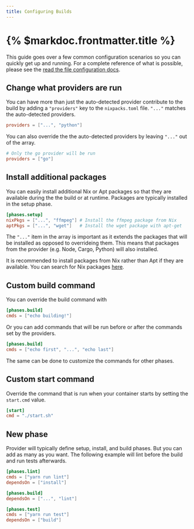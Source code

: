 ```yaml
---
title: Configuring Builds
---
```


# {% $markdoc.frontmatter.title %}

This guide goes over a few common configuration scenarios so you can quickly get
up and running. For a complete reference of what is possible, please see the
[read the file configuration docs](/docs/configuration/file).

## Change what providers are run

You can have more than just the auto-detected provider contribute to the build by adding a `"providers"` key to the `nixpacks.toml` file. `"..."` matches the auto-detected providers.

```toml
providers = ["...", "python"]
```

You can also override the the auto-detected providers by leaving `"..."` out of the array.

```toml
# Only the go provider will be run
providers = ["go"]
```

## Install additional packages

You can easily install additional Nix or Apt packages so that they are available during the the build or at runtime. Packages are typically installed in the setup phase.

```toml
[phases.setup]
nixPkgs = ["...", "ffmpeg"] # Install the ffmpeg package from Nix
aptPkgs = ["...", "wget"]   # Install the wget package with apt-get
```

The `"..."` item in the array is important as it extends the packages that will
be installed as opposed to overrideing them. This means that packages from the
provider (e.g. Node, Cargo, Python) will also installed.

It is recommended to install packages from Nix rather than Apt if they are available. You can search for Nix packages [here](https://search.nixos.org/packages?channel=unstable).

## Custom build command

You can override the build command with

```toml
[phases.build]
cmds = ["echo building!"]
```

Or you can add commands that will be run before or after the commands set by the providers.

```toml
[phases.build]
cmds = ["echo first", "...", "echo last"]
```

The same can be done to customize the commands for other phases.

## Custom start command

Override the command that is run when your container starts by setting the `start.cmd` value.

```toml
[start]
cmd = "./start.sh"
```

## New phase

Provider will typically define setup, install, and build phases. But you can add as many as you want. The following example will lint before the build and run tests afterwards.

```toml
[phases.lint]
cmds = ["yarn run lint"]
dependsOn = ["install"]

[phases.build]
dependsOn = ["...", "lint"]

[phases.test]
cmds = ["yarn run test"]
dependsOn = ["build"]
```
